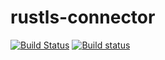 # rustls-connector

[![Build Status](https://travis-ci.org/Keruspe/rustls-connector.svg?branch=master)](https://travis-ci.org/Keruspe/rustls-connector)
[![Build status](https://ci.appveyor.com/api/projects/status/o5g4vd9o18griqi2/branch/master?svg=true)](https://ci.appveyor.com/project/Keruspe/rustls-connector/branch/master)
